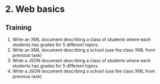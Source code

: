 # 2. Web basics
## Training

1. Write an XML document describing a class of students where each students has grades for 5 different topics.
2. Write an XML document describing a school (use the class XML from previous task)
3. Write a JSON document describing a class of students where each students has grades for 5 different topics.
4. Write a JSON document describing a school (use the class XML from previous task)

